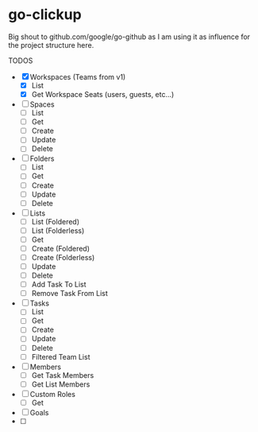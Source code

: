 # go-clickup

Big shout to github.com/google/go-github as I am using it as influence for the project structure here.

TODOS
- [x] Workspaces (Teams from v1)
  - [x] List
  - [x] Get Workspace Seats (users, guests, etc...)
- [ ] Spaces
  - [ ] List
  - [ ] Get
  - [ ] Create
  - [ ] Update
  - [ ] Delete
- [ ] Folders
  - [ ] List
  - [ ] Get
  - [ ] Create
  - [ ] Update
  - [ ] Delete
- [ ] Lists
  - [ ] List (Foldered)
  - [ ] List (Folderless)
  - [ ] Get
  - [ ] Create (Foldered)
  - [ ] Create (Folderless)
  - [ ] Update
  - [ ] Delete
  - [ ] Add Task To List
  - [ ] Remove Task From List
- [ ] Tasks
  - [ ] List
  - [ ] Get
  - [ ] Create
  - [ ] Update
  - [ ] Delete
  - [ ] Filtered Team List
- [ ] Members
  - [ ] Get Task Members
  - [ ] Get List Members
- [ ] Custom Roles
  - [ ] Get
- [ ] Goals
- [ ] 

